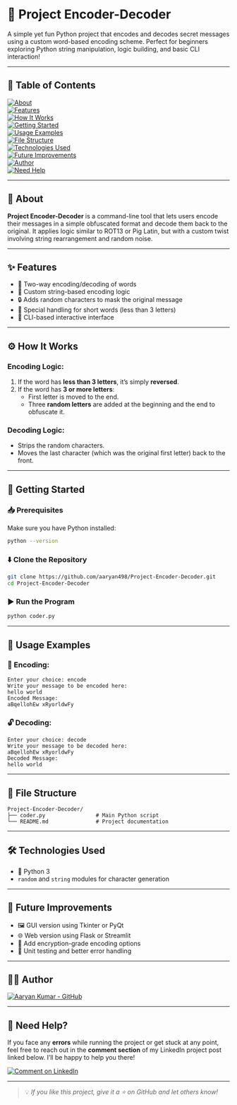 # 🔐 Project Encoder-Decoder

A simple yet fun Python project that encodes and decodes secret messages using a custom word-based encoding scheme. Perfect for beginners exploring Python string manipulation, logic building, and basic CLI interaction!

---

## 📌 Table of Contents

[![About](https://img.shields.io/badge/📖-About-blue?style=for-the-badge)](#-about)  
[![Features](https://img.shields.io/badge/✨-Features-green?style=for-the-badge)](#-features)  
[![How It Works](https://img.shields.io/badge/⚙️-How_It_Works-orange?style=for-the-badge)](#️-how-it-works)  
[![Getting Started](https://img.shields.io/badge/🚀-Getting_Started-yellow?style=for-the-badge)](#-getting-started)  
[![Usage Examples](https://img.shields.io/badge/🧪-Usage_Examples-purple?style=for-the-badge)](#-usage-examples)  
[![File Structure](https://img.shields.io/badge/📂-File_Structure-lightgrey?style=for-the-badge)](#-file-structure)  
[![Technologies Used](https://img.shields.io/badge/🛠️-Technologies_Used-brightgreen?style=for-the-badge)](#️-technologies-used)  
[![Future Improvements](https://img.shields.io/badge/📝-Future_Improvements-blueviolet?style=for-the-badge)](#-future-improvements)  
[![Author](https://img.shields.io/badge/🙋‍♂️-Author-ff69b4?style=for-the-badge)](#-author)  
[![Need Help](https://img.shields.io/badge/💬-Need_Help-cyan?style=for-the-badge)](#-need-help)

---

## 📖 About

**Project Encoder-Decoder** is a command-line tool that lets users encode their messages in a simple obfuscated format and decode them back to the original. It applies logic similar to ROT13 or Pig Latin, but with a custom twist involving string rearrangement and random noise.

---

## ✨ Features

- 🔁 Two-way encoding/decoding of words  
- 🧠 Custom string-based encoding logic  
- 🔒 Adds random characters to mask the original message  
- 📏 Special handling for short words (less than 3 letters)  
- 🧪 CLI-based interactive interface  

---

## ⚙️ How It Works

### Encoding Logic:
1. If the word has **less than 3 letters**, it’s simply **reversed**.
2. If the word has **3 or more letters**:
   - First letter is moved to the end.
   - Three **random letters** are added at the beginning and the end to obfuscate it.

### Decoding Logic:
- Strips the random characters.
- Moves the last character (which was the original first letter) back to the front.

---

## 🚀 Getting Started

### 📥 Prerequisites
Make sure you have Python installed:

```bash
python --version
```

### ⬇️ Clone the Repository

```bash
git clone https://github.com/aaryan498/Project-Encoder-Decoder.git
cd Project-Encoder-Decoder
```

### ▶️ Run the Program

```bash
python coder.py
```

---

## 🧪 Usage Examples

### 🧬 Encoding:
```
Enter your choice: encode
Write your message to be encoded here:
hello world
Encoded Message:
aBqellohEw xRyorldwFy
```

### 🔓 Decoding:
```
Enter your choice: decode
Write your message to be decoded here:
aBqellohEw xRyorldwFy
Decoded Message:
hello world
```

---

## 📂 File Structure

```
Project-Encoder-Decoder/
├── coder.py                # Main Python script
└── README.md               # Project documentation
```

---

## 🛠️ Technologies Used

- 🐍 Python 3
- `random` and `string` modules for character generation

---

## 📝 Future Improvements

- 🖼️ GUI version using Tkinter or PyQt  
- 🌐 Web version using Flask or Streamlit  
- 🔐 Add encryption-grade encoding options  
- 🧪 Unit testing and better error handling  

---

## 🙋‍♂️ Author

[![Aaryan Kumar - GitHub](https://img.shields.io/badge/GitHub-aaryan_kumar-181717?logo=github&style=for-the-badge)](https://github.com/aaryan498)

---

## 💬 Need Help?

If you face any **errors** while running the project or get stuck at any point, feel free to reach out in the **comment section** of my LinkedIn project post linked below. I’ll be happy to help you there!

[![Comment on LinkedIn](https://img.shields.io/badge/💬%20Ask%20on%20LinkedIn-blue?logo=linkedin&style=for-the-badge)](https://www.linkedin.com/posts/aaryan-kumar-ai-498-coder_python-opensource-beginnerprojects-activity-7355539933119344640-s_ET?utm_source=share&utm_medium=member_android&rcm=ACoAAFxqlpgBiTnkrCNekCuz5lwACzH6vXUUKvA)

---

> 💡 *If you like this project, give it a ⭐ on GitHub and let others know!*
